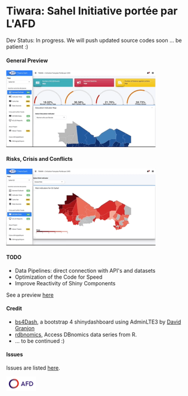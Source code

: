 # Tiwara: Sahel Initiative portée par L'AFD 
Dev Status: In progress. We will push updated source codes soon ... be patient :)  
#### General Preview

![](preview1.gif)

#### Risks, Crisis and Conflicts 

![](preview2.gif) 

#### TODO

* Data Pipelines: direct connection with API's and datasets 
* Optimization of the Code for Speed
* Improve Reactivity of Shiny Components

See a preview [here](https://afdshiny.shinyapps.io/Tiwara/)

#### Credit

* [bs4Dash](https://github.com/DivadNojnarg/bs4Dash), a bootstrap 4 shinydashboard using AdminLTE3 by [David Granjon](https://twitter.com/divadnojnarg)
* [rdbnomics](https://git.nomics.world/dbnomics/rdbnomics), Access DBnomics data series from R.
* ... to be continued :)

#### Issues

Issues are listed [here](https://github.com/brainy749/Tiwara/issues).


![AFD](Logo_AFD_2016.png) 
